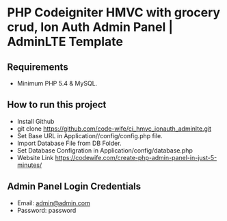 # PHP Codeigniter HMVC with grocery crud, Ion Auth Admin Panel | AdminLTE Template

## Requirements
- Minimum PHP 5.4 & MySQL.

## How to run this project
- Install Github
- git clone https://github.com/code-wife/ci_hmvc_ionauth_adminlte.git
- Set Base URL in Application//config/config.php file.
- Import Database File from DB Folder.
- Set Database Configration in Application/config/database.php
- Website Link https://codewife.com/create-php-admin-panel-in-just-5-minutes/

## Admin Panel Login Credentials
- Email: admin@admin.com
- Password: password
